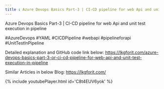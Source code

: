 ```yaml
---
title : Azure Devops Basics Part-3 | CI-CD pipeline for web Api and unit test execution in pipeline
---
```


Azure Devops Basics Part-3 | CI-CD pipeline for web Api and unit test execution in pipeline

#AzureDevops #YAML #CICDPipeline #webapi #pipelineforapi #UnitTestInPipeline

Detailed explanation and GitHub code link below:
https://lkgforit.com/azure-devops-basics-part-3-or-ci-cd-pipeline-for-web-api-and-unit-test-execution-in-pipeline

Similar Articles in below Blog:
https://lkgforit.com/



{% include youtubePlayer.html id='C8t4EUV6yok' %}
